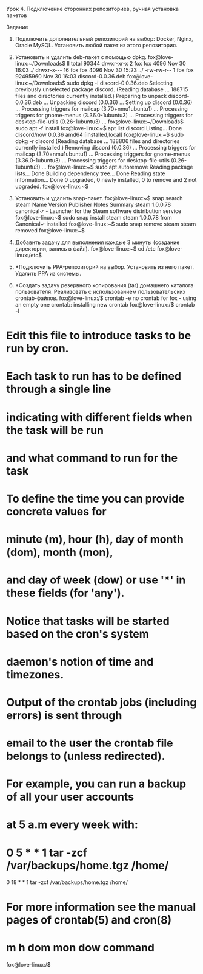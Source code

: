 Урок 4. Подключение сторонних репозиториев, ручная установка пакетов

Задание

1. Подключить дополнительный репозиторий на выбор: Docker, Nginx, Oracle MySQL. Установить любой пакет из этого репозитория.

2. Установить и удалить deb-пакет с помощью dpkg.
fox@love-linux:~/Downloads$ ll
total 90344
drwxr-xr-x  2 fox fox     4096 Nov 30 16:03 ./
drwxr-x--- 16 fox fox     4096 Nov 30 15:23 ../
-rw-rw-r--  1 fox fox 92495960 Nov 30 16:03 discord-0.0.36.deb
fox@love-linux:~/Downloads$ sudo dpkg -i discord-0.0.36.deb
Selecting previously unselected package discord.
(Reading database ... 188715 files and directories currently installed.)
Preparing to unpack discord-0.0.36.deb ...
Unpacking discord (0.0.36) ...
Setting up discord (0.0.36) ...
Processing triggers for mailcap (3.70+nmu1ubuntu1) ...
Processing triggers for gnome-menus (3.36.0-1ubuntu3) ...
Processing triggers for desktop-file-utils (0.26-1ubuntu3) ...
fox@love-linux:~/Downloads$ sudo apt -f install
fox@love-linux:~$ apt list discord
Listing... Done
discord/now 0.0.36 amd64 [installed,local]
fox@love-linux:~$ sudo dpkg -r discord
(Reading database ... 188806 files and directories currently installed.)
Removing discord (0.0.36) ...
Processing triggers for mailcap (3.70+nmu1ubuntu1) ...
Processing triggers for gnome-menus (3.36.0-1ubuntu3) ...
Processing triggers for desktop-file-utils (0.26-1ubuntu3) ...
fox@love-linux:~$ sudo apt autoremove
Reading package lists... Done
Building dependency tree... Done
Reading state information... Done
0 upgraded, 0 newly installed, 0 to remove and 2 not upgraded.
fox@love-linux:~$ 

3. Установить и удалить snap-пакет.
fox@love-linux:~$ snap search steam
Name                       Version     Publisher        Notes  Summary
steam                      1.0.0.78    canonical✓       -      Launcher for the Steam software distribution service
fox@love-linux:~$ sudo snap install steam
steam 1.0.0.78 from Canonical✓ installed
fox@love-linux:~$ sudo snap remove steam
steam removed
fox@love-linux:~$ 

4. Добавить задачу для выполнения каждые 3 минуты (создание директории, запись в файл).
fox@love-linux:~$ cd /etc
fox@love-linux:/etc$




5. *Подключить PPA-репозиторий на выбор. Установить из него пакет. Удалить PPA из системы.

6. *Создать задачу резервного копирования (tar) домашнего каталога пользователя. Реализовать с использованием пользовательских crontab-файлов.
fox@love-linux:/$ crontab -e
no crontab for fox - using an empty one
crontab: installing new crontab
fox@love-linux:/$ crontab -l
# Edit this file to introduce tasks to be run by cron.
#
# Each task to run has to be defined through a single line
# indicating with different fields when the task will be run
# and what command to run for the task
#
# To define the time you can provide concrete values for
# minute (m), hour (h), day of month (dom), month (mon),
# and day of week (dow) or use '*' in these fields (for 'any').
#
# Notice that tasks will be started based on the cron's system
# daemon's notion of time and timezones.
#
# Output of the crontab jobs (including errors) is sent through
# email to the user the crontab file belongs to (unless redirected).
#
# For example, you can run a backup of all your user accounts
# at 5 a.m every week with:
# 0 5 * * 1 tar -zcf /var/backups/home.tgz /home/
0 18 * * 1 tar -zcf /var/backups/home.tgz /home/
#
# For more information see the manual pages of crontab(5) and cron(8)
#
# m h  dom mon dow   command
fox@love-linux:/$

